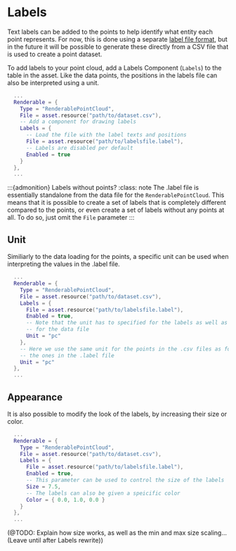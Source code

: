 # Labels

Text labels can be added to the points to help identify what entity each point represents. For now, this is done using a separate [label file format](./data-formats.md#labels-label), but in the future it will be possible to generate these directly from a CSV file that is used to create a point dataset.

To add labels to your point cloud, add a Labels Component (`Labels`) to the table in the asset. Like the data points, the positions in the labels file can also be interpreted using a unit.

```lua
  ...
  Renderable = {
    Type = "RenderablePointCloud",
    File = asset.resource("path/to/dataset.csv"),
    -- Add a component for drawing labels
    Labels = {
      -- Load the file with the label texts and positions
      File = asset.resource("path/to/labelsfile.label"),
      -- Labels are disabled per default
      Enabled = true
    }
  },
  ...
```

:::{admonition} Labels without points?
:class: note
The .label file is essentially standalone from the data file for the `RenderablePointCloud`. This means that it is possible to create a set of labels that is completely different compared to the points, or even create a set of labels without any points at all. To do so, just omit the `File` parameter
:::

## Unit

Similiarly to the data loading for the points, a specific unit can be used when interpreting the values in the .label file.

```lua
  ...
  Renderable = {
    Type = "RenderablePointCloud",
    File = asset.resource("path/to/dataset.csv"),
    Labels = {
      File = asset.resource("path/to/labelsfile.label"),
      Enabled = true,
      -- Note that the unit has to specified for the labels as well as
      -- for the data file
      Unit = "pc"
    },
    -- Here we use the same unit for the points in the .csv files as for
    -- the ones in the .label file
    Unit = "pc"
  },
  ...
```

## Appearance

It is also possible to modify the look of the labels, by increasing their size or color.

```lua
  ...
  Renderable = {
    Type = "RenderablePointCloud",
    File = asset.resource("path/to/dataset.csv"),
    Labels = {
      File = asset.resource("path/to/labelsfile.label"),
      Enabled = true,
      -- This parameter can be used to control the size of the labels
      Size = 7.5,
      -- The labels can also be given a speicific color
      Color = { 0.0, 1.0, 0.0 }
    }
  },
  ...
```

(@TODO: Explain how size works, as well as the min and max size scaling... (Leave until after Labels rewrite))